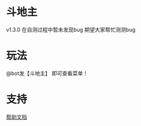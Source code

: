# 斗地主
v1.3.0
在自测过程中暂未发现bug
期望大家帮忙测测bug
# 玩法
@bot发【斗地主】 即可查看菜单！
# 支持

[帮助文档](https://astrbot.soulter.top/center/docs/%E5%BC%80%E5%8F%91/%E6%8F%92%E4%BB%B6%E5%BC%80%E5%8F%91/
)
